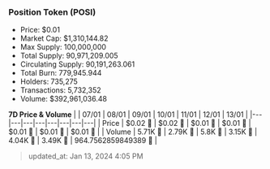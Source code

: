 
  ### Position Token (POSI)
  - Price: $0.01
  - Market Cap: $1,310,144.82
  - Max Supply: 100,000,000
  - Total Supply: 90,971,209.005
  - Circulating Supply: 90,191,263.061
  - Total Burn: 779,945.944
  - Holders: 735,275
  - Transactions: 5,732,352
  - Volume: $392,961,036.48

  **7D Price & Volume**
  | | 07&#x2F;01 | 08&#x2F;01 | 09&#x2F;01 | 10&#x2F;01 | 11&#x2F;01 | 12&#x2F;01 | 13&#x2F;01 |
  |---|---|---|---|---|---|---|---|
  | Price | $0.02 🚀 | $0.02 🔻 | $0.01 🔻 | $0.01 🚀 | $0.01 🔻 | $0.01 🔻 | $0.01 🔻 |
  | Volume | 5.71K 🚀 | 2.79K 🔻 | 5.8K 🚀 | 3.15K 🔻 | 4.04K 🚀 | 3.49K 🔻 | 964.7562859849389 🔻 |

  > updated_at: Jan 13, 2024 4:05 PM
